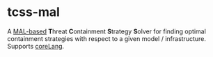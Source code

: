 # tcss-mal
A [MAL-based](https://github.com/mal-lang) **T**hreat **C**ontainment **S**trategy **S**olver for finding optimal containment strategies with respect to a given model / infrastructure. Supports [coreLang](https://github.com/mal-lang/coreLang).

